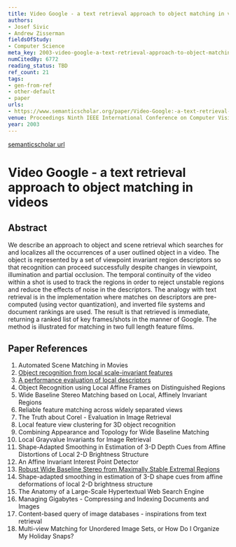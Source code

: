 ```yaml
---
title: Video Google - a text retrieval approach to object matching in videos
authors:
- Josef Sivic
- Andrew Zisserman
fieldsOfStudy:
- Computer Science
meta_key: 2003-video-google-a-text-retrieval-approach-to-object-matching-in-videos
numCitedBy: 6772
reading_status: TBD
ref_count: 21
tags:
- gen-from-ref
- other-default
- paper
urls:
- https://www.semanticscholar.org/paper/Video-Google:-a-text-retrieval-approach-to-object-Sivic-Zisserman/642e328cae81c5adb30069b680cf60ba6b475153?sort=total-citations
venue: Proceedings Ninth IEEE International Conference on Computer Vision
year: 2003
---
```


[semanticscholar url](https://www.semanticscholar.org/paper/Video-Google:-a-text-retrieval-approach-to-object-Sivic-Zisserman/642e328cae81c5adb30069b680cf60ba6b475153?sort=total-citations)

# Video Google - a text retrieval approach to object matching in videos

## Abstract

We describe an approach to object and scene retrieval which searches for and localizes all the occurrences of a user outlined object in a video. The object is represented by a set of viewpoint invariant region descriptors so that recognition can proceed successfully despite changes in viewpoint, illumination and partial occlusion. The temporal continuity of the video within a shot is used to track the regions in order to reject unstable regions and reduce the effects of noise in the descriptors. The analogy with text retrieval is in the implementation where matches on descriptors are pre-computed (using vector quantization), and inverted file systems and document rankings are used. The result is that retrieved is immediate, returning a ranked list of key frames/shots in the manner of Google. The method is illustrated for matching in two full length feature films.

## Paper References

1. Automated Scene Matching in Movies
2. [Object recognition from local scale-invariant features](1999-object-recognition-from-local-scale-invariant-features)
3. [A performance evaluation of local descriptors](2005-a-performance-evaluation-of-local-descriptors)
4. Object Recognition using Local Affine Frames on Distinguished Regions
5. Wide Baseline Stereo Matching based on Local, Affinely Invariant Regions
6. Reliable feature matching across widely separated views
7. The Truth about Corel - Evaluation in Image Retrieval
8. Local feature view clustering for 3D object recognition
9. Combining Appearance and Topology for Wide Baseline Matching
10. Local Grayvalue Invariants for Image Retrieval
11. Shape-Adapted Smoothing in Estimation of 3-D Depth Cues from Affine Distortions of Local 2-D Brightness Structure
12. An Affine Invariant Interest Point Detector
13. [Robust Wide Baseline Stereo from Maximally Stable Extremal Regions](2002-robust-wide-baseline-stereo-from-maximally-stable-extremal-regions)
14. Shape-adapted smoothing in estimation of 3-D shape cues from affine deformations of local 2-D brightness structure
15. The Anatomy of a Large-Scale Hypertextual Web Search Engine
16. Managing Gigabytes - Compressing and Indexing Documents and Images
17. Content-based query of image databases - inspirations from text retrieval
18. Multi-view Matching for Unordered Image Sets, or How Do I Organize My Holiday Snaps?
